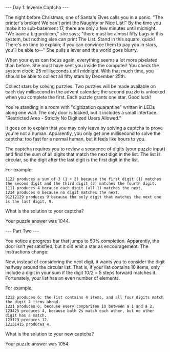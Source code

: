 --- Day 1: Inverse Captcha ---

The night before Christmas, one of Santa's Elves calls you in a panic. "The printer's broken! We can't print the Naughty or Nice List!" By the time you make it to sub-basement 17, there are only a few minutes until midnight. "We have a big problem," she says; "there must be almost fifty bugs in this system, but nothing else can print The List. Stand in this square, quick! There's no time to explain; if you can convince them to pay you in stars, you'll be able to--" She pulls a lever and the world goes blurry.

When your eyes can focus again, everything seems a lot more pixelated than before. She must have sent you inside the computer! You check the system clock: 25 milliseconds until midnight. With that much time, you should be able to collect all fifty stars by December 25th.

Collect stars by solving puzzles. Two puzzles will be made available on each day millisecond in the advent calendar; the second puzzle is unlocked when you complete the first. Each puzzle grants one star. Good luck!

You're standing in a room with "digitization quarantine" written in LEDs along one wall. The only door is locked, but it includes a small interface. "Restricted Area - Strictly No Digitized Users Allowed."

It goes on to explain that you may only leave by solving a captcha to prove you're not a human. Apparently, you only get one millisecond to solve the captcha: too fast for a normal human, but it feels like hours to you.

The captcha requires you to review a sequence of digits (your puzzle input) and find the sum of all digits that match the next digit in the list. The list is circular, so the digit after the last digit is the first digit in the list.

For example:

    1122 produces a sum of 3 (1 + 2) because the first digit (1) matches the second digit and the third digit (2) matches the fourth digit.
    1111 produces 4 because each digit (all 1) matches the next.
    1234 produces 0 because no digit matches the next.
    91212129 produces 9 because the only digit that matches the next one is the last digit, 9.

What is the solution to your captcha?

Your puzzle answer was 1044.

--- Part Two ---

You notice a progress bar that jumps to 50% completion. Apparently, the door isn't yet satisfied, but it did emit a star as encouragement. The instructions change:

Now, instead of considering the next digit, it wants you to consider the digit halfway around the circular list. That is, if your list contains 10 items, only include a digit in your sum if the digit 10/2 = 5 steps forward matches it. Fortunately, your list has an even number of elements.

For example:

    1212 produces 6: the list contains 4 items, and all four digits match the digit 2 items ahead.
    1221 produces 0, because every comparison is between a 1 and a 2.
    123425 produces 4, because both 2s match each other, but no other digit has a match.
    123123 produces 12.
    12131415 produces 4.

What is the solution to your new captcha?

Your puzzle answer was 1054.
